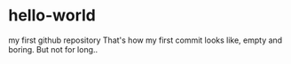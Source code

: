 # hello-world
my first github repository
That's how my first commit looks like, empty and boring. But not for long.. 
